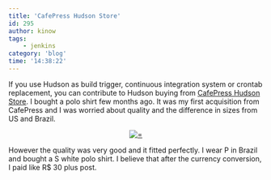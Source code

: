 ```yaml
---
title: 'CafePress Hudson Store'
id: 295
author: kinow
tags: 
    - jenkins
category: 'blog'
time: '14:38:22'
---
```

If you use Hudson as build trigger, continuous integration system or crontab replacement, you can contribute to Hudson buying from <a title="CafePress Hudson Store" href="http://www.cafepress.com/hudson_ci/">CafePress Hudson Store</a>. I bought a polo shirt few months ago. It was my first acquisition from CafePress and I was worried about quality and the difference in sizes from US and Brazil.

<div class='row'>
<div class="ui container" style='text-align: center;'>
<figure>
<a href="{{ assets['190746197v3_150x150_Front_Color-White'] }}" rel="prettyPhoto" class="thumbnail" title="">
<img class="ui fluid image" src="{{ assets['190746197v3_150x150_Front_Color-White'] }}" alt="=" />
</a>
<figcaption></figcaption>
</figure>
</div>
</div>

However the quality was very good and it fitted perfectly. I wear P in Brazil and bought a S white polo shirt. I believe that after the currency conversion, I paid like R$ 30 plus post.
